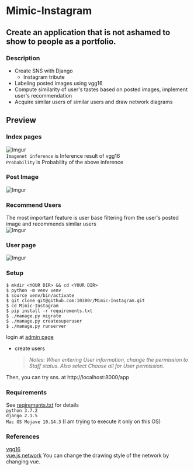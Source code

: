 # Mimic-Instagram

## Create an application that is not ashamed to show to people as a portfolio.

### Description
- Create SNS with Django
  - Instagram tribute
- Labeling posted images using vgg16
- Compute similarity of user's tastes based on posted images, implement user's recommendation
- Acquire similar users of similar users and draw network diagrams

## Preview
### Index pages
![Imgur](https://i.imgur.com/yrTnLXI.gif)  
`Imagenet inference` is Inference result of vgg16  
`Probability` is Probability of the above inference  

### Post Image
![Imgur](https://i.imgur.com/DVe92po.gif)  

### Recommend Users
The most important feature is user base filtering from the user's posted image and recommends similar users  
![Imgur](https://i.imgur.com/b7sowfW.png)  

### User page
![Imgur](https://i.imgur.com/a6e9nGa.png)

### Setup
`$ mkdir <YOUR DIR> && cd <YOUR DIR>`  
`$ python -m venv venv`  
`$ source venv/bin/activate`  
`$ git clone git@github.com:10380r/Mimic-Instagram.git`  
`$ cd Mimic-Instagram`  
`$ pip install -r requirements.txt`  
`$ ./manage.py migrate`  
`$ ./manage.py createsuperuser`  
`$ ./manage.py runserver`  

login at [admin page](http://localhost:8000/admin)
  - create users
    > _Notes: When entering User information, change the permission to Staff status. Also select Choose all for User permission._

Then, you can try sns. at http://localhost:8000/app

### Requirements
See [reqirements.txt](https://github.com/10380r/Mimic-Instagram/blob/master/requirements.txt) for details  
`python 3.7.2`  
`django 2.1.5`  
`Mac OS Mojave 10.14.3` (I am trying to execute it only on this OS)  

### References
[vgg16](https://keras.io/ja/applications/#vgg1://keras.io/ja/applications/#vgg16)  
[vue.js network](http://visjs.org/docs/network/) You can change the drawing style of the network by changing vue.
